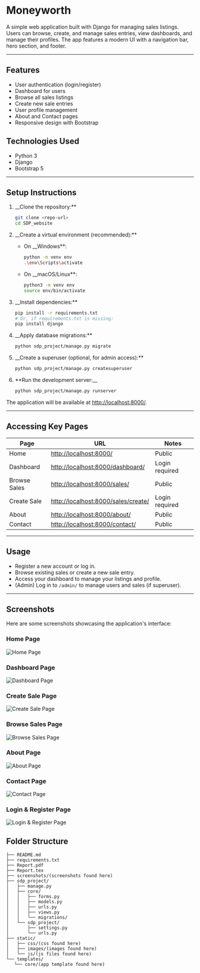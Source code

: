 # Moneyworth

A simple web application built with Django for managing sales listings. Users can browse, create, and manage sales entries, view dashboards, and manage their profiles. The app features a modern UI with a navigation bar, hero section, and footer.

---

## Features

- User authentication (login/register)
- Dashboard for users
- Browse all sales listings
- Create new sale entries
- User profile management
- About and Contact pages
- Responsive design with Bootstrap

## Technologies Used

- Python 3
- Django
- Bootstrap 5

---

## Setup Instructions

1. __Clone the repository:**

   ```sh
   git clone <repo-url>
   cd SDP_website
   ```

2. __Create a virtual environment (recommended):**

   - On __Windows**:

     ```sh
     python -m venv env
     .\env\Scripts\activate
     ```

   - On __macOS/Linux**:

     ```sh
     python3 -m venv env
     source env/bin/activate
     ```

3. __Install dependencies:**

   ```sh
   pip install -r requirements.txt
   # Or, if requirements.txt is missing:
   pip install django
   ```

4. __Apply database migrations:**

   ```sh
   python sdp_project/manage.py migrate
   ```

5. __Create a superuser (optional, for admin access):**

   ```sh
   python sdp_project/manage.py createsuperuser
   ```

6. **Run the development server:__

   ```sh
   python sdp_project/manage.py runserver
   ```

The application will be available at [http://localhost:8000/](http://localhost:8000/).

---

## Accessing Key Pages

| Page         | URL                                                                        | Notes          |
| ------------ | -------------------------------------------------------------------------- | -------------- |
| Home         | [http://localhost:8000/](http://localhost:8000/)                           | Public         |
| Dashboard    | [http://localhost:8000/dashboard/](http://localhost:8000/dashboard/)       | Login required |
| Browse Sales | [http://localhost:8000/sales/](http://localhost:8000/sales/)               | Public         |
| Create Sale  | [http://localhost:8000/sales/create/](http://localhost:8000/sales/create/) | Login required |
| About        | [http://localhost:8000/about/](http://localhost:8000/about/)               | Public         |
| Contact      | [http://localhost:8000/contact/](http://localhost:8000/contact/)           | Public         |

---

## Usage

- Register a new account or log in.
- Browse existing sales or create a new sale entry.
- Access your dashboard to manage your listings and profile.
- (Admin) Log in to `/admin/` to manage users and sales (if superuser).

---

## Screenshots

Here are some screenshots showcasing the application's interface:

### Home Page

![Home Page](screenshots/home_page.png)

### Dashboard Page

![Dashboard Page](screenshots/dashboard_page.png)

### Create Sale Page

![Create Sale Page](screenshots/create_sale_page.png)

### Browse Sales Page

![Browse Sales Page](screenshots/browse_sale_page.png)

### About Page

![About Page](screenshots/about_page.png)

### Contact Page

![Contact Page](screenshots/contact_page.png)

### Login & Register Page

![Login & Register Page](screenshots/login_&_register_page.png)

## Folder Structure

```SDP_website/
├── README.md
├── requirements.txt
├── Report.pdf
├── Report.tex
├── screenshots/(screenshots found here)
├── sdp_project/
│   ├── manage.py
│   ├── core/
│   │   ├── forms.py
│   │   ├── models.py
│   │   ├── urls.py
│   │   ├── views.py
│   │   └── migrations/
│   └── sdp_project/
│       ├── settings.py
│       └── urls.py
├── static/
│   ├── css/(css found here)
│   ├── images/(images found here)
│   └── js/(js files found here)
└── templates/
   └── core/(app template found here)
```
